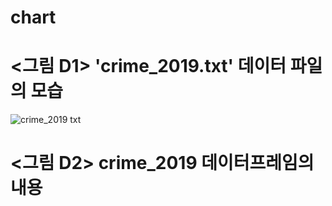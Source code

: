# chart

# <그림 D1> 'crime_2019.txt' 데이터 파일의 모습
![crime_2019 txt](https://user-images.githubusercontent.com/75533456/101259270-3aa74080-376b-11eb-8410-537e3e03d923.PNG)

# <그림 D2> crime_2019 데이터프레임의 내용


